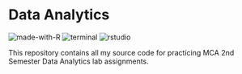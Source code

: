 # Data Analytics
![made-with-R](https://img.shields.io/badge/Made%20with-R-0078D4.svg)
![terminal](https://img.shields.io/badge/Windows%20Terminal-4D4D4D?logo=windows%20terminal&logoColor=white)
![rstudio](https://img.shields.io/badge/RStudio-75AADB?logo=RStudio&logoColor=whites)

This repository contains all my source code for practicing MCA 2nd Semester Data Analytics lab assignments.